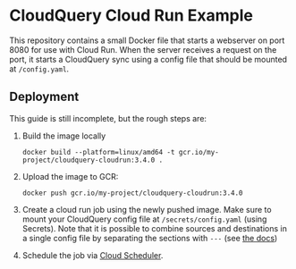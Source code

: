# CloudQuery Cloud Run Example

This repository contains a small Docker file that starts a webserver on port 8080 for use with Cloud Run. When the server receives a request on the port, it starts a CloudQuery sync using a config file that should be mounted at `/config.yaml`.

## Deployment

This guide is still incomplete, but the rough steps are:

1. Build the image locally
   ```
   docker build --platform=linux/amd64 -t gcr.io/my-project/cloudquery-cloudrun:3.4.0 .
   ```

2. Upload the image to GCR:

   ```
   docker push gcr.io/my-project/cloudquery-cloudrun:3.4.0
   ```

3. Create a cloud run job using the newly pushed image. Make sure to mount your CloudQuery config file at `/secrets/config.yaml` (using Secrets). Note that it is possible to combine sources and destinations in a single config file by separating the sections with `---` (see [the docs](https://www.cloudquery.io/docs/core-concepts/configuration))

4. Schedule the job via [Cloud Scheduler](https://cloud.google.com/scheduler).